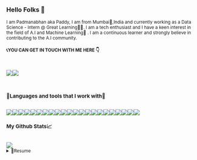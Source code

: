 ### Hello Folks 👋
<bl>
<small>I am Padmanabhan aka Paddy, I am from Mumbai🌴,India and currently working as a Data Science - Intern @ Great Learning🧑‍💻.
I am a tech enthusiast and I have a keen interest in the field of A.I and Machine Learning🤖 . I am a continuous learner and strongly believe in contributing to the A.I community.

  
<h4>📞YOU CAN GET IN TOUCH WITH ME HERE 👇</h4>  
<br>
<div class="contact" style="display:flex">
  
<a href = "https://www.linkedin.com/in/padmanabhan-poraiyar-0618a6191/"><img src='https://img.shields.io/badge/LinkedIn-0077B5?style=for-the-badge&logo=linkedin&logoColor=white'></a>
  
<a href="mailto:padmanabhanpaddy10@gmail.com?subject=subject&cc=cc@padmanabhanpaddy10@gmail.com"><img src="https://img.shields.io/badge/Gmail-D14836?style=for-the-badge&logo=gmail&logoColor=white"></a>
  
</div>

<br>  
 
<h3>🔧Languages and tools that I work with🔧</h3>

<bl>

  <br>

<div class='badge-container' style='display:flex'>
<img src="https://img.shields.io/badge/TensorFlow-FF6F00?style=for-the-badge&logo=tensorflow&logoColor=white">
<img src="https://img.shields.io/badge/Python-FFD43B?style=for-the-badge&logo=python&logoColor=darkgreen">
<img src="https://img.shields.io/badge/flask-%23000.svg?style=for-the-badge&logo=flask&logoColor=white">
<img src="https://img.shields.io/badge/opencv-%23white.svg?style=for-the-badge&logo=opencv&logoColor=white">
<img src="https://img.shields.io/badge/scikit_learn-F7931E?style=for-the-badge&logo=scikit-learn&logoColor=white">
<img src="https://img.shields.io/badge/jupyter-%23FA0F00.svg?style=for-the-badge&logo=jupyter&logoColor=white">
<img src="https://img.shields.io/badge/pycharm-143?style=for-the-badge&logo=pycharm&logoColor=black&color=black&labelColor=green">
<img src="https://img.shields.io/badge/Visual%20Studio%20Code-0078d7.svg?style=for-the-badge&logo=visual-studio-code&logoColor=white">
<img src="https://img.shields.io/badge/Spyder-838485?style=for-the-badge&logo=spyder%20ide&logoColor=maroon">
<img src="https://img.shields.io/badge/git-%23F05033.svg?style=for-the-badge&logo=git&logoColor=white">
<img src="https://img.shields.io/badge/SciPy-654FF0?style=for-the-badge&logo=SciPy&logoColor=white">
<img src="https://img.shields.io/badge/Streamlit-FF4B4B?style=for-the-badge&logo=Streamlit&logoColor=white">
<img src="https://img.shields.io/badge/Linux-FCC624?style=for-the-badge&logo=linux&logoColor=black">
<img src="https://img.shields.io/badge/PowerBI-F2C811?style=for-the-badge&logo=Power%20BI&logoColor=white">
<img src="https://img.shields.io/badge/Tableau-E97627?style=for-the-badge&logo=Tableau&logoColor=white">
<img src="https://img.shields.io/badge/Keras-%23D00000.svg?style=for-the-badge&logo=Keras&logoColor=white">
<img src="https://img.shields.io/badge/Plotly-%233F4F75.svg?style=for-the-badge&logo=plotly&logoColor=white">
<img src="https://img.shields.io/badge/pandas-%23150458.svg?style=for-the-badge&logo=pandas&logoColor=white">
<img src="https://img.shields.io/badge/mysql-%2300f.svg?style=for-the-badge&logo=mysql&logoColor=white">
<img src="https://img.shields.io/badge/MongoDB-%234ea94b.svg?style=for-the-badge&logo=mongodb&logoColor=white">
<img src="https://img.shields.io/badge/conda-342B029.svg?&style=for-the-badge&logo=anaconda&logoColor=white">
<img src="https://img.shields.io/badge/javascript-%23323330.svg?style=for-the-badge&logo=javascript&logoColor=%23F7DF1E">
</div>

<h3>My Github Stats📈</h3>

<bl>
<br>
<img src="https://github-readme-stats.vercel.app/api?username=Padmanabhan100">

<br>

  
<details>
<summary>📄Resume</summary>
<h2>Education</h2>

<bl>  

• 📖BSC Computer Science

  🗓️ 2021-Present

  📍 <b>SIES COLLEGE OF ARTS,COMMERCE & SCIENCE,SION</b> - MUMBAI,INDIA
  
<h3>Work Experience🧑‍💼</h3>

<bl>

•👨‍💻 Data Science - Intern

🗓️ 2021-Present

📍 <b>Great Learning</b> - INDIA


</details>


